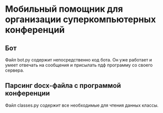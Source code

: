 Мобильный помощник для организации суперкомпьютерных конференций
================================================================

Бот
---

Файл bot.py содержит непосредственно код бота. Он уже работает и умеет отвечать на сообщения и присылать пдф программу со своего сервера.

Парсинг docx-файла с программой конференции
-------------------------------------------

Файл classes.py содержит все необходимые для чтения данных классы.